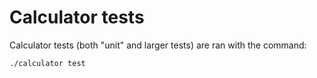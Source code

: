# Calculator tests

Calculator tests (both "unit" and larger tests) are ran with the command:

```
./calculator test 
```


